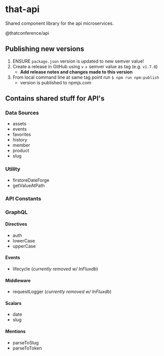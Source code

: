 # that-api

Shared component library for the api microservices.

@thatconference/api

## Publishing new versions

1. ENSURE `package.json` version is updated to new semver value!
1. Create a release in GitHub using `v` + semver value as tag (e.g. `v1.7.0`)
   - **Add release notes and changes made to this version**
1. From local command line at same tag point run `$ npm run npm:publish`
   - version is published to npmjs.com

## Contains shared stuff for API's

### Data Sources

- assets
- events
- favorites
- history
- member
- product
- slug

### Utility

- firstoreDateForge
- getValueAtPath

### API Constants

### GraphQL

#### Directives

- auth
- lowerCase
- upperCase

#### Events

- lifecycle (_currently removed w/ InFluxdb_)

#### Middleware

- requestLogger (_currently removed w/ InFluxdb_)

#### Scalars

- date
- slug

#### Mentions

- parseToSlug
- parseToToken
